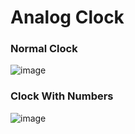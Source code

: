 # Analog Clock 

### Normal Clock

![image](https://github.com/shahbazalamjobs/Analog-Clock/assets/125631878/e06f47a3-3cd9-4801-a74c-881302ce19c8)


### Clock With Numbers

![image](https://github.com/shahbazalamjobs/Analog-Clock/assets/125631878/79d4b128-311d-45ad-89d6-78c4fd9f6540)

